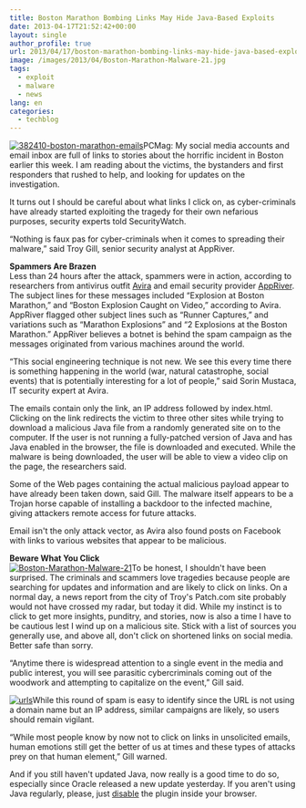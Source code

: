 ```yaml
---
title: Boston Marathon Bombing Links May Hide Java-Based Exploits
date: 2013-04-17T21:52:42+00:00
layout: single
author_profile: true
url: 2013/04/17/boston-marathon-bombing-links-may-hide-java-based-exploits/
image: /images/2013/04/Boston-Marathon-Malware-21.jpg
tags:
  - exploit
  - malware
  - news
lang: en
categories: 
  - techblog
---
```

[![382410-boston-marathon-emails](/images/2013/04/382410-boston-marathon-emails-300x163.jpg)](/images/2013/04/382410-boston-marathon-emails.jpg)PCMag: My social media accounts and email inbox are full of links to stories about the horrific incident in Boston earlier this week. I am reading about the victims, the bystanders and first responders that rushed to help, and looking for updates on the investigation.

It turns out I should be careful about what links I click on, as cyber-criminals have already started exploiting the tragedy for their own nefarious purposes, security experts told SecurityWatch.

“Nothing is faux pas for cyber-criminals when it comes to spreading their malware,” said Troy Gill, senior security analyst at AppRiver.

**Spammers Are Brazen**  
Less than 24 hours after the attack, spammers were in action, according to researchers from antivirus outfit [Avira](http://techblog.avira.com/2013/04/17/emails-with-malicious-urls-use-the-tragedy-in-boston-to-exploit-vulnerable-java-installations/en/) and email security provider [AppRiver](http://blogs.appriver.com/Blog/bid/95971/Cybercriminals-Exploiting-Tragedy-in-Boston). The subject lines for these messages included “Explosion at Boston Marathon,” and “Boston Explosion Caught on Video,” according to Avira. AppRiver flagged other subject lines such as “Runner Captures,” and variations such as “Marathon Explosions” and “2 Explosions at the Boston Marathon.” AppRiver believes a botnet is behind the spam campaign as the messages originated from various machines around the world.

“This social engineering technique is not new. We see this every time there is something happening in the world (war, natural catastrophe, social events) that is potentially interesting for a lot of people,” said Sorin Mustaca, IT security expert at Avira.

The emails contain only the link, an IP address followed by index.html. Clicking on the link redirects the victim to three other sites while trying to download a malicious Java file from a randomly generated site on to the computer. If the user is not running a fully-patched version of Java and has Java enabled in the browser, the file is downloaded and executed. While the malware is being downloaded, the user will be able to view a video clip on the page, the researchers said.

Some of the Web pages containing the actual malicious payload appear to have already been taken down, said Gill. The malware itself appears to be a Trojan horse capable of installing a backdoor to the infected machine, giving attackers remote access for future attacks.

Email isn't the only attack vector, as Avira also found posts on Facebook with links to various websites that appear to be malicious.

**Beware What You Click**  
[![Boston-Marathon-Malware-21](/images/2013/04/Boston-Marathon-Malware-21-300x271.jpg)](/images/2013/04/Boston-Marathon-Malware-21.jpg)To be honest, I shouldn't have been surprised. The criminals and scammers love tragedies because people are searching for updates and information and are likely to click on links. On a normal day, a news report from the city of Troy's Patch.com site probably would not have crossed my radar, but today it did. While my instinct is to click to get more insights, punditry, and stories, now is also a time I have to be cautious lest I wind up on a malicious site. Stick with a list of sources you generally use, and above all, don't click on shortened links on social media. Better safe than sorry.

“Anytime there is widespread attention to a single event in the media and public interest, you will see parasitic cybercriminals coming out of the woodwork and attempting to capitalize on the event,” Gill said.

[![urls](/images/2013/04/urls-300x65.png)](/images/2013/04/urls.png)While this round of spam is easy to identify since the URL is not using a domain name but an IP address, similar campaigns are likely, so users should remain vigilant.

“While most people know by now not to click on links in unsolicited emails, human emotions still get the better of us at times and these types of attacks prey on that human element,” Gill warned.

And if you still haven't updated Java, now really is a good time to do so, especially since Oracle released a new update yesterday. If you aren't using Java regularly, please, just [disable](http://www.pcmag.com/article2/0,2817,2414191,00.asp) the plugin inside your browser.